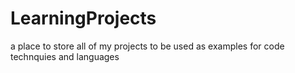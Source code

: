 # LearningProjects

a place to store all of my projects to be used as examples for code technquies and languages
